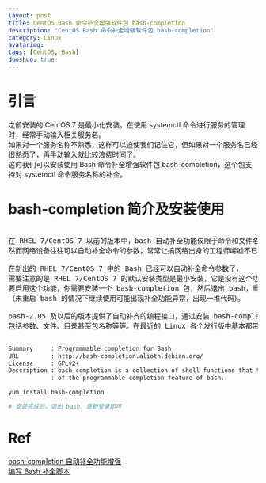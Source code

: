 ```yaml
---
layout: post
title: CentOS Bash 命令补全增强软件包 bash-completion
description: "CentOS Bash 命令补全增强软件包 bash-completion"
category: Linux
avatarimg: 
tags: [CentOS, Bash]
duoshuo: true
---
```



# 引言
之前安装的 CentOS 7 是最小化安装，在使用 systemctl 命令进行服务的管理时，经常手动输入相关服务名。  
如果对一个服务名称不熟悉，这样可以迫使我们记住它，但如果对一个服务名已经很熟悉了，再手动输入就比较浪费时间了。  
这时我们可以安装使用 Bash 命令补全增强软件包 bash-completion，这个包支持对 systemctl 命令服务名称的补全。

# bash-completion 简介及安装使用

<pre>

在 RHEL 7/CentOS 7 以前的版本中，bash 自动补全功能仅限于命令和文件名，
然而网络设备往往可以自动补全命令的参数，常常让搞网络出身的工程师唏嘘不已。

在新出的 RHEL 7/CentOS 7 中的 Bash 已经可以自动补全命令参数了，
需要注意的是 RHEL 7/CentOS 7 的默认安装类型是最小安装，它是没有这个功能的。
要启用这个功能，你需要安装一个 bash-completion 包，然后退出 bash，重新登录即可
（未重启 bash 的情况下继续使用可能出现补全功能异常，出现一堆代码）。

bash-2.05 及以后的版本提供了自动补齐的编程接口，通过安装 bash-completion 来使用 TAB 键自动补齐几乎任何内容，
包括参数、文件、目录甚至包名称等等。在最近的 Linux 各个发行版中基本都带有 bash-completion 包。

</pre>

```bash
Summary     : Programmable completion for Bash
URL         : http://bash-completion.alioth.debian.org/
License     : GPLv2+
Description : bash-completion is a collection of shell functions that take advantage
            : of the programmable completion feature of bash.

yum install bash-completion 

# 安装完成后，退出 bash，重新登录即可			
```    

# Ref
[bash-completion 自动补全功能增强](http://foolishfish.blog.51cto.com/3822001/1610101)  
[编写 Bash 补全脚本](http://kodango.com/bash-competion-programming)  
